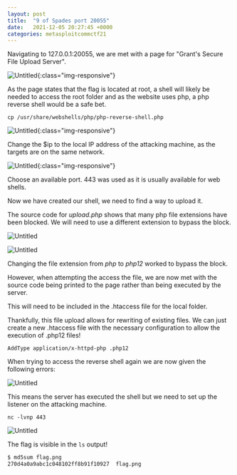 ```yaml
---
layout: post
title:  "9 of Spades port 20055"
date:   2021-12-05 20:27:45 +0000
categories: metasploitcommctf21
---
```



Navigating to 127.0.0.1:20055, we are met with a page for "Grant's Secure File Upload Server".

![Untitled](/assets/img/9spades/Untitled.png){:class="img-responsive"}

As the page states that the flag is located at root, a shell will likely be needed to access the root folder and as the website uses php, a php reverse shell would be a safe bet.

`cp /usr/share/webshells/php/php-reverse-shell.php`

![Untitled](/assets/img/9spades/Untitled%201.png){:class="img-responsive"}

Change the $ip to the local IP address of the attacking machine, as the targets are on the same network.

![Untitled](/assets/img/9spades/Untitled%202.png){:class="img-responsive"}

Choose an available port. 443 was used as it is usually available for web shells.

Now we have created our shell, we need to find a way to upload it.

The source code for *upload.php* shows that many php file extensions have been blocked. We will need to use a different extension to bypass the block.

![Untitled](/assets/img/9spades/Untitled%203.png)

![Untitled](/assets/img/9spades/Untitled%204.png)

Changing the file extension from *php* to *php12* worked to bypass the block.

However, when attempting the access the file, we are now met with the source code being printed to the page rather than being executed by the server.

This will need to be included in the .htaccess file for the local folder.

Thankfully, this file upload allows for rewriting of existing files. We can just create a new .htaccess file with the necessary configuration to allow the execution of .php12 files!

`AddType application/x-httpd-php .php12`

When trying to access the reverse shell again we are now given the following errors:

![Untitled](/assets/img/9spades/Untitled%205.png)

This means the server has executed the shell but we need to set up the listener on the attacking machine.

`nc -lvnp 443`

![Untitled](/assets/img/9spades/Untitled%206.png)

The flag is visible in the `ls` output!

```bash
$ md5sum flag.png
270d4a0a9abc1c048102ff8b91f10927  flag.png
```